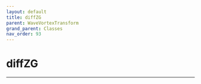 ```yaml
---
layout: default
title: diffZG
parent: WaveVortexTransform
grand_parent: Classes
nav_order: 93
---
```


#  diffZG




---


